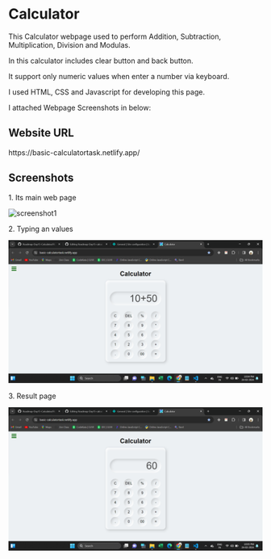 <h1>Calculator</h1>
<p>This Calculator webpage used to perform Addition, Subtraction, Multiplication, Division and Modulas.</p>
<p>In this calculator includes clear button and back button.</p>
<p>It support only numeric values when enter a number via keyboard.</p>
<p>I used HTML, CSS and Javascript for developing this page.</p>
<p>I attached Webpage Screenshots in below:</p>

<h2>Website URL</h2>
https://basic-calculatortask.netlify.app/

<h2>Screenshots</h2>
<p>1. Its main web page</p>
<img src=".images/screenshot1.png" alt="screenshot1"><br>

<p>2. Typing an values</p>
<img src="./images/screenshot2.png" alt="screenshot2"><br>

<p>3. Result page</p>
<img src="./images/screenshot3.png" alt="screenshot3"><br>
